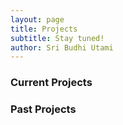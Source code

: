 ```yaml
---
layout: page
title: Projects
subtitle: Stay tuned!
author: Sri Budhi Utami
---
```


### Current Projects


### Past Projects
